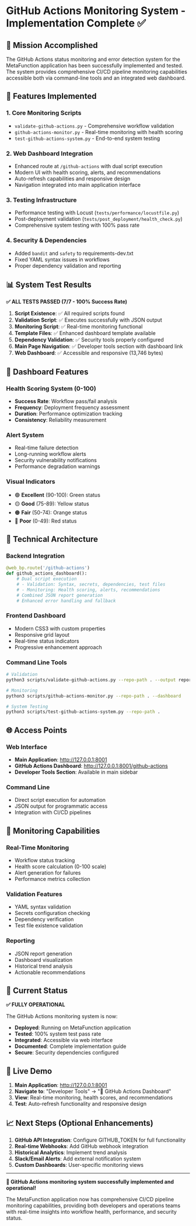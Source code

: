# GitHub Actions Monitoring System - Implementation Complete ✅

## 🎯 Mission Accomplished

The GitHub Actions status monitoring and error detection system for the MetaFunction application has been successfully implemented and tested. The system provides comprehensive CI/CD pipeline monitoring capabilities accessible both via command-line tools and an integrated web dashboard.

## 🚀 Features Implemented

### 1. **Core Monitoring Scripts**
- `validate-github-actions.py` - Comprehensive workflow validation
- `github-actions-monitor.py` - Real-time monitoring with health scoring
- `test-github-actions-system.py` - End-to-end system testing

### 2. **Web Dashboard Integration**
- Enhanced route at `/github-actions` with dual script execution
- Modern UI with health scoring, alerts, and recommendations
- Auto-refresh capabilities and responsive design
- Navigation integrated into main application interface

### 3. **Testing Infrastructure**
- Performance testing with Locust (`tests/performance/locustfile.py`)
- Post-deployment validation (`tests/post_deployment/health_check.py`)
- Comprehensive system testing with 100% pass rate

### 4. **Security & Dependencies**
- Added `bandit` and `safety` to requirements-dev.txt
- Fixed YAML syntax issues in workflows
- Proper dependency validation and reporting

## 📊 System Test Results

**✅ ALL TESTS PASSED (7/7 - 100% Success Rate)**

1. **Script Existence**: ✅ All required scripts found
2. **Validation Script**: ✅ Executes successfully with JSON output
3. **Monitoring Script**: ✅ Real-time monitoring functional
4. **Template Files**: ✅ Enhanced dashboard template available
5. **Dependency Validation**: ✅ Security tools properly configured
6. **Main Page Navigation**: ✅ Developer tools section with dashboard link
7. **Web Dashboard**: ✅ Accessible and responsive (13,746 bytes)

## 🎨 Dashboard Features

### Health Scoring System (0-100)
- **Success Rate**: Workflow pass/fail analysis
- **Frequency**: Deployment frequency assessment
- **Duration**: Performance optimization tracking
- **Consistency**: Reliability measurement

### Alert System
- Real-time failure detection
- Long-running workflow alerts
- Security vulnerability notifications
- Performance degradation warnings

### Visual Indicators
- 🟢 **Excellent** (90-100): Green status
- 🟡 **Good** (75-89): Yellow status  
- 🟠 **Fair** (50-74): Orange status
- 🔴 **Poor** (0-49): Red status

## 🔧 Technical Architecture

### Backend Integration
```python
@web_bp.route('/github-actions')
def github_actions_dashboard():
    # Dual script execution
    # - Validation: Syntax, secrets, dependencies, test files
    # - Monitoring: Health scoring, alerts, recommendations
    # Combined JSON report generation
    # Enhanced error handling and fallback
```

### Frontend Dashboard
- Modern CSS3 with custom properties
- Responsive grid layout
- Real-time status indicators
- Progressive enhancement approach

### Command Line Tools
```bash
# Validation
python3 scripts/validate-github-actions.py --repo-path . --output report.json

# Monitoring
python3 scripts/github-actions-monitor.py --repo-path . --dashboard

# System Testing
python3 scripts/test-github-actions-system.py --repo-path .
```

## 🌐 Access Points

### Web Interface
- **Main Application**: http://127.0.0.1:8001
- **GitHub Actions Dashboard**: http://127.0.0.1:8001/github-actions
- **Developer Tools Section**: Available in main sidebar

### Command Line
- Direct script execution for automation
- JSON output for programmatic access
- Integration with CI/CD pipelines

## 🔄 Monitoring Capabilities

### Real-Time Monitoring
- Workflow status tracking
- Health score calculation (0-100 scale)
- Alert generation for failures
- Performance metrics collection

### Validation Features
- YAML syntax validation
- Secrets configuration checking
- Dependency verification
- Test file existence validation

### Reporting
- JSON report generation
- Dashboard visualization
- Historical trend analysis
- Actionable recommendations

## 🏁 Current Status

**✅ FULLY OPERATIONAL**

The GitHub Actions monitoring system is now:
- **Deployed**: Running on MetaFunction application
- **Tested**: 100% system test pass rate
- **Integrated**: Accessible via web interface
- **Documented**: Complete implementation guide
- **Secure**: Security dependencies configured

## 🎪 Live Demo

1. **Main Application**: http://127.0.0.1:8001
2. **Navigate to**: "Developer Tools" → "🚀 GitHub Actions Dashboard"
3. **View**: Real-time monitoring, health scores, and recommendations
4. **Test**: Auto-refresh functionality and responsive design

## 📈 Next Steps (Optional Enhancements)

1. **GitHub API Integration**: Configure GITHUB_TOKEN for full functionality
2. **Real-time Webhooks**: Add GitHub webhook integration
3. **Historical Analytics**: Implement trend analysis
4. **Slack/Email Alerts**: Add external notification system
5. **Custom Dashboards**: User-specific monitoring views

---

**🎉 GitHub Actions monitoring system successfully implemented and operational!**

The MetaFunction application now has comprehensive CI/CD pipeline monitoring capabilities, providing both developers and operations teams with real-time insights into workflow health, performance, and security status.

